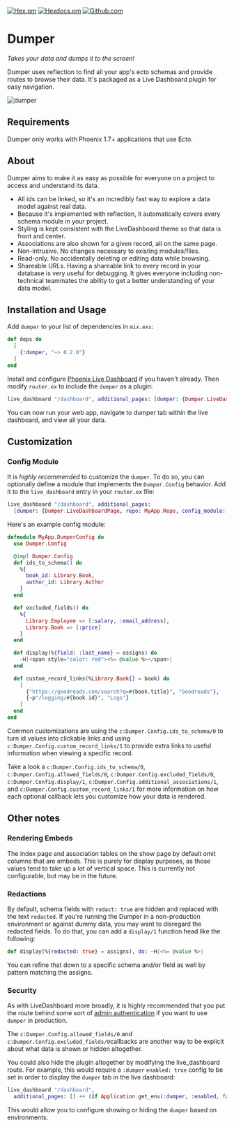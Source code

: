 [![Hex.pm](https://img.shields.io/hexpm/v/dumper)](https://hex.pm/packages/dumper)
[![Hexdocs.pm](https://img.shields.io/badge/docs-hexdocs.pm-purple)](https://hexdocs.pm/dumper)
[![Github.com](https://github.com/adobe/elixir-dumper/actions/workflows/ci.yml/badge.svg)](https://github.com/adobe/elixir-dumper/actions)

# Dumper

_Takes your data and dumps it to the screen!_

Dumper uses reflection to find all your app's ecto schemas and provide routes to browse their data.  It's packaged as a Live Dashboard plugin for easy navigation.

![dumper](assets/dumper.gif)

## Requirements
Dumper only works with Phoenix 1.7+ applications that use Ecto.

## About
Dumper aims to make it as easy as possible for everyone on a project to access and understand its data.

- All ids can be linked, so it's an incredibly fast way to explore a data model against real data.
- Because it's implemented with reflection, it automatically covers every schema module in your project.
- Styling is kept consistent with the LiveDashboard theme so that data is front and center.
- Associations are also shown for a given record, all on the same page.
- Non-intrusive. No changes necessary to existing modules/files.
- Read-only.  No accidentally deleting or editing data while browsing.
- Shareable URLs. Having a shareable link to every record in your database is very useful for debugging. It gives everyone including non-technical teammates the ability to get a better understanding of your data model.

## Installation and Usage
Add `dumper` to your list of dependencies in `mix.exs`:

```elixir
def deps do
  [
    {:dumper, "~> 0.2.0"}
  ]
end
```

Install and configure [Phoenix Live Dashboard](https://hexdocs.pm/phoenix_live_dashboard) if you haven't already.  Then modify `router.ex` to include the `dumper` as a plugin:

``` elixir
live_dashboard "/dashboard", additional_pages: [dumper: {Dumper.LiveDashboardPage, repo: MyApp.Repo}]
```

You can now run your web app, navigate to dumper tab within the live dashboard, and view all your data.

## Customization

### Config Module
It is *highly recommended* to customize the `dumper`.  To do so, you can optionally define a module that implements the `Dumper.Config` behavior.  Add it to the `live_dashboard` entry in your `router.ex` file:

``` elixir
live_dashboard "/dashboard", additional_pages:
  [dumper: {Dumper.LiveDashboardPage, repo: MyApp.Repo, config_module: MyApp.DumperConfig}]
```

Here's an example config module:

``` elixir
defmodule MyApp.DumperConfig do
  use Dumper.Config

  @impl Dumper.Config
  def ids_to_schema() do
    %{
      book_id: Library.Book,
      author_id: Library.Author
    }
  end

  def excluded_fields() do
    %{
      Library.Employee => [:salary, :email_address],
      Library.Book => [:price]
    }
  end

  def display(%{field: :last_name} = assigns) do
    ~H|<span style="color: red"><%= @value %></span>|
  end

  def custom_record_links(%Library.Book{} = book) do
    [
      {"https://goodreads.com/search?q=#{book.title}", "Goodreads"},
      {~p"/logging/#{book.id}", "Logs"}
    ]
  end
end

```

Common customizations are using the `c:Dumper.Config.ids_to_schema/0` to turn id values into clickable links and using `c:Dumper.Config.custom_record_links/1` to provide extra links to useful information when viewing a specific record.

Take a look a `c:Dumper.Config.ids_to_schema/0`, `c:Dumper.Config.allowed_fields/0`, `c:Dumper.Config.excluded_fields/0`, `c:Dumper.Config.display/1`, `c:Dumper.Config.additional_associations/1`, and `c:Dumper.Config.custom_record_links/1` for more information on how each optional callback lets you customize how your data is rendered.


## Other notes

### Rendering Embeds
The index page and association tables on the show page by default omit columns that are embeds.  This is purely for display purposes, as those values tend to take up a lot of vertical space.  This is currently not configurable, but may be in the future.

### Redactions
By default, schema fields with `redact: true` are hidden and replaced with the text `redacted`.  If you're running the Dumper in a non-production environment or against dummy data, you may want to disregard the redacted fields.  To do that, you can add a `display/1` function head like the following:

``` elixir
def display(%{redacted: true} = assigns), do: ~H|<%= @value %>|
```

You can refine that down to a specific schema and/or field as well by pattern matching the assigns.

### Security
As with LiveDashboard more broadly, it is highly recommended that you put the route behind some sort of [admin authentication](https://hexdocs.pm/phoenix_live_dashboard/Phoenix.LiveDashboard.html#module-extra-add-dashboard-access-on-all-environments-including-production) if you want to use `dumper` in production.

The `c:Dumper.Config.allowed_fields/0` and `c:Dumper.Config.excluded_fields/0`callbacks are another way to be explicit about what data is shown or hidden altogether.

You could also hide the plugin altogether by modifying the live_dashboard route.  For example, this would require a `:dumper` `enabled: true` config to be set in order to display the `dumper` tab in the live dashboard:

``` elixir
live_dashboard "/dashboard",
  additional_pages: [] ++ (if Application.get_env(:dumper, :enabled, false), do: [dumper: {Dumper.LiveDashboardPage, repo: MyApp.Repo}], else: [])
```

This would allow you to configure showing or hiding the `dumper` based on environments.
